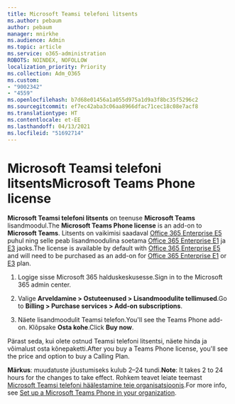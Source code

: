 ```yaml
---
title: Microsoft Teamsi telefoni litsents
ms.author: pebaum
author: pebaum
manager: mnirkhe
ms.audience: Admin
ms.topic: article
ms.service: o365-administration
ROBOTS: NOINDEX, NOFOLLOW
localization_priority: Priority
ms.collection: Adm_O365
ms.custom:
- "9002342"
- "4559"
ms.openlocfilehash: b7d68e01456a1a055d975a1d9a3f8bc35f5296c2
ms.sourcegitcommit: ef7ec42aba3c06aa8966dfac71cec18c08e7acf8
ms.translationtype: HT
ms.contentlocale: et-EE
ms.lasthandoff: 04/13/2021
ms.locfileid: "51692714"
---
```

# <a name="microsoft-teams-phone-license"></a><span data-ttu-id="9e4ba-102">Microsoft Teamsi telefoni litsents</span><span class="sxs-lookup"><span data-stu-id="9e4ba-102">Microsoft Teams Phone license</span></span>

<span data-ttu-id="9e4ba-103">**Microsoft Teamsi telefoni litsents** on teenuse **Microsoft Teams** lisandmoodul.</span><span class="sxs-lookup"><span data-stu-id="9e4ba-103">The **Microsoft Teams Phone license** is an add-on to **Microsoft Teams**.</span></span> <span data-ttu-id="9e4ba-104">Litsents on vaikimisi saadaval [Office 365 Enterprise E5](https://www.microsoft.com/microsoft-365/business/office-365-enterprise-e5-business-software?rtc=1&activetab=pivot%3aoverviewtab) puhul ning selle peab lisandmoodulina soetama [Office 365 Enterprise E1](https://products.office.com/business/office-365-enterprise-e1-business-software) ja [E3](https://products.office.com/business/office-365-enterprise-e3-business-software) jaoks.</span><span class="sxs-lookup"><span data-stu-id="9e4ba-104">The license is available by default with [Office 365 Enterprise E5](https://www.microsoft.com/microsoft-365/business/office-365-enterprise-e5-business-software?rtc=1&activetab=pivot%3aoverviewtab) and will need to be purchased as an add-on for [Office 365 Enterprise E1](https://products.office.com/business/office-365-enterprise-e1-business-software) or [E3](https://products.office.com/business/office-365-enterprise-e3-business-software) plan.</span></span>

1. <span data-ttu-id="9e4ba-105">Logige sisse Microsoft 365 halduskeskusesse.</span><span class="sxs-lookup"><span data-stu-id="9e4ba-105">Sign in to the Microsoft 365 admin center.</span></span>

2. <span data-ttu-id="9e4ba-106">Valige **Arveldamine > Ostuteenused > Lisandmoodulite tellimused**.</span><span class="sxs-lookup"><span data-stu-id="9e4ba-106">Go to **Billing > Purchase services > Add-on subscriptions**.</span></span> 

3. <span data-ttu-id="9e4ba-107">Näete lisandmoodulit Teamsi telefon.</span><span class="sxs-lookup"><span data-stu-id="9e4ba-107">You'll see the Teams Phone add-on.</span></span> <span data-ttu-id="9e4ba-108">Klõpsake **Osta kohe**.</span><span class="sxs-lookup"><span data-stu-id="9e4ba-108">Click **Buy now**.</span></span>

<span data-ttu-id="9e4ba-109">Pärast seda, kui olete ostnud Teamsi telefoni litsentsi, näete hinda ja võimalust osta kõnepaketti.</span><span class="sxs-lookup"><span data-stu-id="9e4ba-109">After you buy a Teams Phone license, you'll see the price and option to buy a Calling Plan.</span></span>

<span data-ttu-id="9e4ba-110">**Märkus**: muudatuste jõustumiseks kulub 2–24 tundi.</span><span class="sxs-lookup"><span data-stu-id="9e4ba-110">**Note**: It takes 2 to 24 hours for the changes to take effect.</span></span> <span data-ttu-id="9e4ba-111">Rohkem teavet leiate teemast [Microsoft Teamsi telefoni häälestamine teie organisatsioonis](https://docs.microsoft.com/MicrosoftTeams/setting-up-your-phone-system).</span><span class="sxs-lookup"><span data-stu-id="9e4ba-111">For more info, see [Set up a Microsoft Teams Phone in your organization](https://docs.microsoft.com/MicrosoftTeams/setting-up-your-phone-system).</span></span> 

